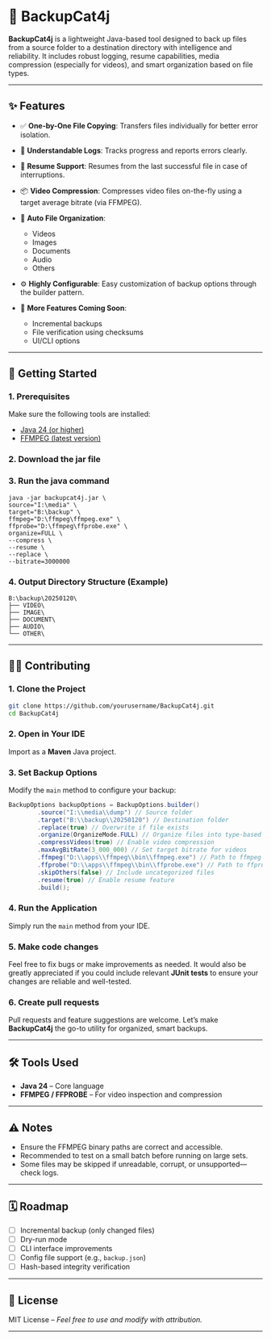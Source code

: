 # 🐾 BackupCat4j

**BackupCat4j** is a lightweight Java-based tool designed to back up files from a source folder to a destination directory with intelligence and reliability. It includes robust logging, resume capabilities, media compression (especially for videos), and smart organization based on file types.

---

## ✨ Features

* ✅ **One-by-One File Copying**: Transfers files individually for better error isolation.
* 📝 **Understandable Logs**: Tracks progress and reports errors clearly.
* 🔁 **Resume Support**: Resumes from the last successful file in case of interruptions.
* 📦 **Video Compression**: Compresses video files on-the-fly using a target average bitrate (via FFMPEG).
* 📁 **Auto File Organization**:
    * Videos
    * Images
    * Documents
    * Audio
    * Others
* ⚙️ **Highly Configurable**: Easy customization of backup options through the builder pattern.
* 🚧 **More Features Coming Soon**:

    * Incremental backups
    * File verification using checksums
    * UI/CLI options

---

## 🚀 Getting Started

### 1. Prerequisites

Make sure the following tools are installed:

* [Java 24 (or higher)](https://jdk.java.net/)
* [FFMPEG (latest version)](https://ffmpeg.org/download.html)

### 2. Download the jar file

### 3. Run the java command
```declarative
java -jar backupcat4j.jar \
source="I:\media" \
target="B:\backup" \
ffmpeg="D:\ffmpeg\ffmpeg.exe" \
ffprobe="D:\ffmpeg\ffprobe.exe" \
organize=FULL \
--compress \
--resume \
--replace \
--bitrate=3000000
```

### 4. Output Directory Structure (Example)

```
B:\backup\20250120\
├── VIDEO\
├── IMAGE\
├── DOCUMENT\
├── AUDIO\
└── OTHER\
```
---

## 🧑‍💻 Contributing

### 1. Clone the Project

```bash
git clone https://github.com/yourusername/BackupCat4j.git
cd BackupCat4j
```

### 2. Open in Your IDE

Import as a **Maven** Java project.

### 3. Set Backup Options

Modify the `main` method to configure your backup:

```java
BackupOptions backupOptions = BackupOptions.builder()
        .source("I:\\media\\dump") // Source folder
        .target("B:\\backup\\20250120") // Destination folder
        .replace(true) // Overwrite if file exists
        .organize(OrganizeMode.FULL) // Organize files into type-based folders
        .compressVideos(true) // Enable video compression
        .maxAvgBitRate(3_000_000) // Set target bitrate for videos
        .ffmpeg("D:\\apps\\ffmpeg\\bin\\ffmpeg.exe") // Path to ffmpeg
        .ffprobe("D:\\apps\\ffmpeg\\bin\\ffprobe.exe") // Path to ffprobe
        .skipOthers(false) // Include uncategorized files
        .resume(true) // Enable resume feature
        .build();
```

### 4. Run the Application

Simply run the `main` method from your IDE.

### 5. Make code changes

Feel free to fix bugs or make improvements as needed. It would also be greatly appreciated if you could include relevant **JUnit tests** to ensure your changes are reliable and well-tested.

### 6. Create pull requests
Pull requests and feature suggestions are welcome. Let’s make **BackupCat4j** the go-to utility for organized, smart backups.

---

## 🛠️ Tools Used

* **Java 24** – Core language
* **FFMPEG / FFPROBE** – For video inspection and compression

---

## ⚠️ Notes

* Ensure the FFMPEG binary paths are correct and accessible.
* Recommended to test on a small batch before running on large sets.
* Some files may be skipped if unreadable, corrupt, or unsupported—check logs.

---

## 🗓️ Roadmap

* [ ] Incremental backup (only changed files)
* [ ] Dry-run mode
* [ ] CLI interface improvements
* [ ] Config file support (e.g., `backup.json`)
* [ ] Hash-based integrity verification

---

## 📄 License

MIT License – *Feel free to use and modify with attribution.*

---